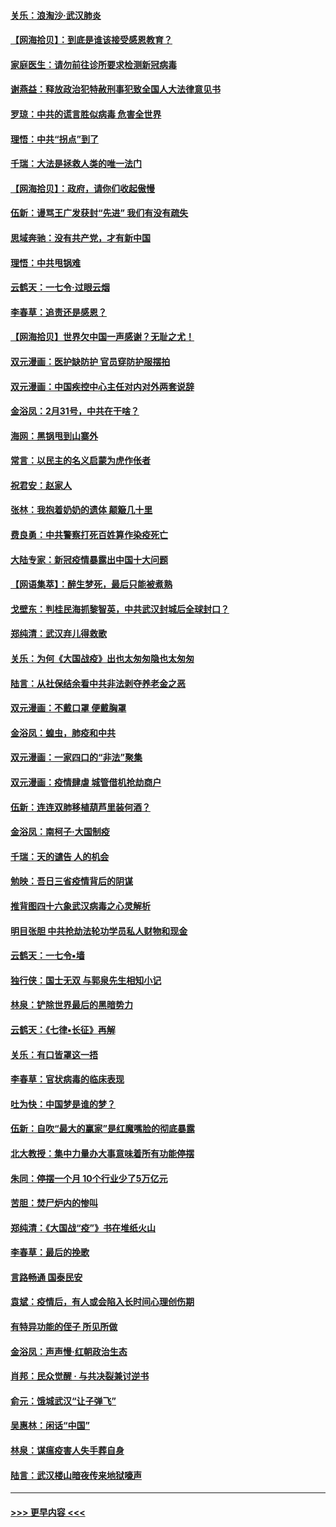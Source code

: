 #### [关乐：浪淘沙·武汉肺炎](../pages/nsc993/n11931792.md?t=03120031) 
#### [【网海拾贝】：到底是谁该接受感恩教育？](../pages/nsc993/n11931552.md?t=03120031) 
#### [家庭医生：请勿前往诊所要求检测新冠病毒](../pages/nsc993/n11929190.md?t=03120031) 
#### [谢燕益：释放政治犯特赦刑事犯致全国人大法律意见书](../pages/nsc993/n11928978.md?t=03120031) 
#### [罗琼：中共的谎言胜似病毒 危害全世界](../pages/nsc993/n11922636.md?t=03120031) 
#### [理悟：中共“拐点”到了](../pages/nsc993/n11928496.md?t=03120031) 
#### [千瑞：大法是拯救人类的唯一法门](../pages/nsc993/n11927637.md?t=03120031) 
#### [【网海拾贝】：政府，请你们收起傲慢](../pages/nsc993/n11926932.md?t=03120031) 
#### [伍新：谩骂王广发获封“先进” 我们有没有疏失](../pages/nsc993/n11926101.md?t=03120031) 
#### [思域奔驰：没有共产党，才有新中国](../pages/nsc993/n11926058.md?t=03120031) 
#### [理悟：中共甩锅难](../pages/nsc993/n11925355.md?t=03120031) 
#### [云鹤天：一七令·过眼云烟](../pages/nsc993/n11925284.md?t=03120031) 
#### [李春草：追责还是感恩？](../pages/nsc993/n11925274.md?t=03120031) 
#### [【网海拾贝】世界欠中国一声感谢？无耻之尤！](../pages/nsc993/n11925239.md?t=03120031) 
#### [双元漫画：医护缺防护 官员穿防护服摆拍](../pages/nsc993/n11923899.md?t=03120031) 
#### [双元漫画：中国疾控中心主任对内对外两套说辞](../pages/nsc993/n11921994.md?t=03120031) 
#### [金浴凤：2月31号，中共在干啥？](../pages/nsc993/n11922706.md?t=03120031) 
#### [海网：黑锅甩到山寨外](../pages/nsc993/n11922688.md?t=03120031) 
#### [常言：以民主的名义启蒙为虎作伥者](../pages/nsc993/n11922217.md?t=03120031) 
#### [祝君安：赵家人](../pages/nsc993/n11922209.md?t=03120031) 
#### [张林：我抱着奶奶的遗体 颠簸几十里](../pages/nsc993/n11920945.md?t=03120031) 
#### [费良勇：中共警察打死百姓算作染疫死亡](../pages/nsc993/n11919264.md?t=03120031) 
#### [大陆专家：新冠疫情暴露出中国十大问题](../pages/nsc993/n11919187.md?t=03120031) 
#### [【网语集萃】：醉生梦死，最后只能被煮熟](../pages/nsc993/n11918994.md?t=03120031) 
#### [戈壁东：判桂民海抓黎智英，中共武汉封城后全球封口？](../pages/nsc993/n11917982.md?t=03120031) 
#### [郑纯清：武汉弃儿得救歌](../pages/nsc993/n11917881.md?t=03120031) 
#### [关乐：为何《大国战疫》出也太匆匆隐也太匆匆](../pages/nsc993/n11917792.md?t=03120031) 
#### [陆言：从社保结余看中共非法剥夺养老金之恶](../pages/nsc993/n11917084.md?t=03120031) 
#### [双元漫画：不戴口罩 便戴胸罩](../pages/nsc993/n11916447.md?t=03120031) 
#### [金浴凤：蝗虫，肺疫和中共](../pages/nsc993/n11916904.md?t=03120031) 
#### [双元漫画：一家四口的“非法”聚集](../pages/nsc993/n11916378.md?t=03120031) 
#### [双元漫画：疫情肆虐 城管借机抢劫商户](../pages/nsc993/n11916310.md?t=03120031) 
#### [伍新：连连双肺移植葫芦里装何酒？](../pages/nsc993/n11913667.md?t=03120031) 
#### [金浴凤：南柯子·大国制疫](../pages/nsc993/n11913657.md?t=03120031) 
#### [千瑞：天的谴告  人的机会](../pages/nsc993/n11913309.md?t=03120031) 
#### [勉映：吾日三省疫情背后的阴谋](../pages/nsc993/n11913079.md?t=03120031) 
#### [推背图四十六象武汉病毒之心灵解析](../pages/nsc993/n11911761.md?t=03120031) 
#### [明目张胆 中共抢劫法轮功学员私人财物和现金](../pages/nsc993/n11910262.md?t=03120031) 
#### [云鹤天：一七令▪墙](../pages/nsc993/n11910627.md?t=03120031) 
#### [独行侠：国士无双 与郭泉先生相知小记](../pages/nsc993/n11910613.md?t=03120031) 
#### [林泉：铲除世界最后的黑暗势力](../pages/nsc993/n11909320.md?t=03120031) 
#### [云鹤天：《七律▪长征》再解](../pages/nsc993/n11909327.md?t=03120031) 
#### [关乐：有口皆罩这一捂](../pages/nsc993/n11908393.md?t=03120031) 
#### [李春草：官状病毒的临床表现](../pages/nsc993/n11908339.md?t=03120031) 
#### [吐为快：中国梦是谁的梦？](../pages/nsc993/n11906564.md?t=03120031) 
#### [伍新：自吹“最大的赢家”是红魔嘴脸的彻底暴露](../pages/nsc993/n11906407.md?t=03120031) 
#### [北大教授：集中力量办大事意味着所有功能停摆](../pages/nsc993/n11904800.md?t=03120031) 
#### [朱同：停摆一个月 10个行业少了5万亿元](../pages/nsc993/n11904498.md?t=03120031) 
#### [苦胆：焚尸炉内的惨叫](../pages/nsc993/n11904479.md?t=03120031) 
#### [郑纯清：《大国战“疫”》书在堆纸火山](../pages/nsc993/n11904450.md?t=03120031) 
#### [李春草：最后的挽歌](../pages/nsc993/n11904441.md?t=03120031) 
#### [言路畅通 国泰民安](../pages/nsc993/n11904222.md?t=03120031) 
#### [袁斌：疫情后，有人或会陷入长时间心理创伤期](../pages/nsc993/n11901514.md?t=03120031) 
#### [有特异功能的侄子 所见所做](../pages/nsc993/n11901154.md?t=03120031) 
#### [金浴凤：声声慢‧红朝政治生态](../pages/nsc993/n11899553.md?t=03120031) 
#### [肖邦：民众觉醒 · 与共决裂兼讨逆书](../pages/nsc993/n11898435.md?t=03120031) 
#### [俞元：饿城武汉“让子弹飞”](../pages/nsc993/n11898344.md?t=03120031) 
#### [吴惠林：闲话“中国”](../pages/nsc993/n11898182.md?t=03120031) 
#### [林泉：谋瘟疫害人失手葬自身](../pages/nsc993/n11897892.md?t=03120031) 
#### [陆言：武汉楼山暗夜传来地狱嚎声](../pages/nsc993/n11897033.md?t=03120031) 

----
#### [ >>> 更早内容 <<< ](../indexes/nsc993-earlier.md)
